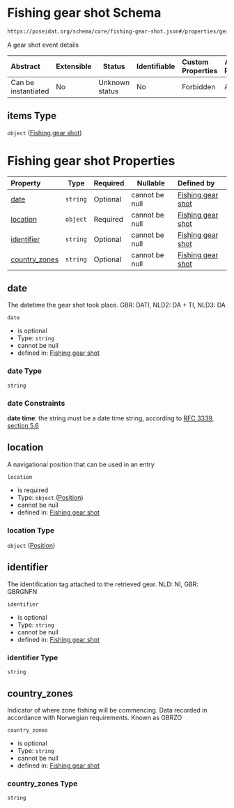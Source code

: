 # Fishing gear shot Schema

```txt
https://poseidat.org/schema/core/fishing-gear-shot.json#/properties/gear_shot/items
```

A gear shot event details


| Abstract            | Extensible | Status         | Identifiable | Custom Properties | Additional Properties | Access Restrictions | Defined In                                                                                         |
| :------------------ | ---------- | -------------- | ------------ | :---------------- | --------------------- | ------------------- | -------------------------------------------------------------------------------------------------- |
| Can be instantiated | No         | Unknown status | No           | Forbidden         | Allowed               | none                | [fishing-gear-deployment.json\*](schemas/core/fishing-gear-deployment.json "open original schema") |

## items Type

`object` ([Fishing gear shot](fishing-gear-deployment-properties-gear-shot-details-fishing-gear-shot.md))

# Fishing gear shot Properties

| Property                        | Type     | Required | Nullable       | Defined by                                                                                                                                                  |
| :------------------------------ | -------- | -------- | -------------- | :---------------------------------------------------------------------------------------------------------------------------------------------------------- |
| [date](#date)                   | `string` | Optional | cannot be null | [Fishing gear shot](fishing-gear-shot-properties-date.md "https&#x3A;//poseidat.org/schema/core/fishing-gear-shot.json#/properties/date")                   |
| [location](#location)           | `object` | Required | cannot be null | [Fishing gear shot](trip-entry-properties-position.md "https&#x3A;//poseidat.org/schema/core/position.json#/properties/location")                           |
| [identifier](#identifier)       | `string` | Optional | cannot be null | [Fishing gear shot](fishing-gear-shot-properties-identifier.md "https&#x3A;//poseidat.org/schema/core/fishing-gear-shot.json#/properties/identifier")       |
| [country_zones](#country_zones) | `string` | Optional | cannot be null | [Fishing gear shot](fishing-gear-shot-properties-country_zones.md "https&#x3A;//poseidat.org/schema/core/fishing-gear-shot.json#/properties/country_zones") |

## date

The datetime the gear shot took place. GBR: DATI, NLD2: DA + TI, NLD3: DA


`date`

-   is optional
-   Type: `string`
-   cannot be null
-   defined in: [Fishing gear shot](fishing-gear-shot-properties-date.md "https&#x3A;//poseidat.org/schema/core/fishing-gear-shot.json#/properties/date")

### date Type

`string`

### date Constraints

**date time**: the string must be a date time string, according to [RFC 3339, section 5.6](https://tools.ietf.org/html/rfc3339 "check the specification")

## location

A navigational position that can be used in an entry


`location`

-   is required
-   Type: `object` ([Position](trip-entry-properties-position.md))
-   cannot be null
-   defined in: [Fishing gear shot](trip-entry-properties-position.md "https&#x3A;//poseidat.org/schema/core/position.json#/properties/location")

### location Type

`object` ([Position](trip-entry-properties-position.md))

## identifier

The identification tag attached to the retrieved gear. NLD: NI, GBR: GBRGNFN


`identifier`

-   is optional
-   Type: `string`
-   cannot be null
-   defined in: [Fishing gear shot](fishing-gear-shot-properties-identifier.md "https&#x3A;//poseidat.org/schema/core/fishing-gear-shot.json#/properties/identifier")

### identifier Type

`string`

## country_zones

Indicator of where zone fishing will be commencing. Data recorded in accordance with Norwegian requirements. Known as GBRZO


`country_zones`

-   is optional
-   Type: `string`
-   cannot be null
-   defined in: [Fishing gear shot](fishing-gear-shot-properties-country_zones.md "https&#x3A;//poseidat.org/schema/core/fishing-gear-shot.json#/properties/country_zones")

### country_zones Type

`string`
